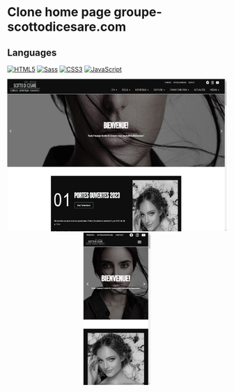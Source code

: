 # Clone home page groupe-scottodicesare.com

## Languages

[![HTML5](https://img.shields.io/badge/-HTML5-000?&logo=HTML5&logoColor=E34F26)](https://www.w3.org/html/)
[![Sass](https://img.shields.io/badge/-Sass-000?&logo=Sass&logoColor=CC6699)](https://sass-lang.com)
[![CSS3](https://img.shields.io/badge/-CSS3-000?&logo=CSS3&logoColor=1572B6)](https://developer.mozilla.org/fr/docs/Web/CSS)
[![JavaScript](https://img.shields.io/badge/-JavaScript-000?&logo=JavaScript&logoColor=F7DF1E)](https://developer.mozilla.org/en-US/docs/Web/JavaScript)

<p align="center">
  <img src="img\Capture d’écran 2023-05-23 210059.jpg" height="350" alt="Thumbnail Clone Nintendo.fr desktop" title="Clone_groupe-scottodicesare.com desktop">
  <img src="img\Capture d’écran 2023-05-23 203728.jpg" height="350" alt="Thumbnail Clone Nintendo.fr mobile" title="Clone_groupe-scottodicesare.com mobile">
</p>
